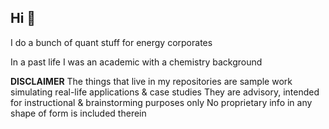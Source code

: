 ## Hi 👋

I do a bunch of quant stuff for energy corporates

In a past life I was an academic with a chemistry background

**DISCLAIMER**
The things that live in my repositories are sample work simulating real-life applications & case studies
They are advisory, intended for instructional & brainstorming purposes only
No proprietary info in any shape of form is included therein
